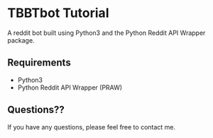 # TBBTbot Tutorial

A reddit bot built using Python3 and the Python Reddit API Wrapper package.

## Requirements
- Python3
- Python Reddit API Wrapper (PRAW)

## Questions??
If you have any questions, please feel free to contact me.
